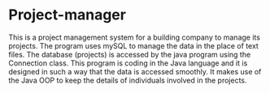 # Project-manager
This is a project management system for a building company to manage its projects.
The program uses mySQL to manage the data in the place of text files. The database (projects) is accessed by the java program using the Connection class. This program is coding in the Java language and it is designed in such a way that the data is accessed smoothly. It makes use of the Java OOP to keep the details of individuals involved in the projects.
